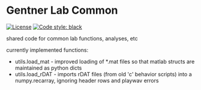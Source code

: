 Gentner Lab Common
====================

[![License](https://img.shields.io/badge/License-BSD%203--Clause-blue.svg)](https://github.com/gentnerlab/glab-common-py/blob/master/LICENSE)
[![Code style: black](https://img.shields.io/badge/code%20style-black-000000.svg)](https://github.com/ambv/black)
</p>

shared code for common lab functions, analyses, etc

currently implemented functions:

* utils.load_mat - improved loading of *.mat files so that matlab structs are maintained as python dicts
* utils.load_rDAT - imports rDAT files (from old 'c' behavior scripts) into a numpy.recarray, ignoring header rows and playwav errors
